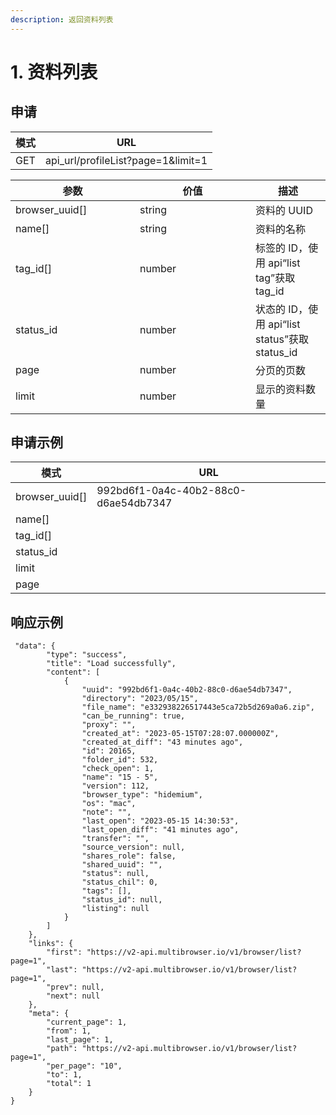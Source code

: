```yaml
---
description: 返回资料列表
---
```


# 1. 资料列表

## 申请

| 模式  | URL                                  |
| --- | ------------------------------------ |
| GET | api\_url/profileList?page=1\&limit=1 |

<table><thead><tr><th width="183">参数</th><th width="169">价值</th><th>描述</th></tr></thead><tbody><tr><td>browser_uuid[]</td><td>string</td><td>资料的 UUID</td></tr><tr><td>name[]</td><td>string</td><td>资料的名称</td></tr><tr><td>tag_id[]</td><td>number</td><td>标签的 ID，使用 api“list tag”获取 tag_id</td></tr><tr><td>status_id</td><td>number</td><td>状态的 ID，使用 api“list status”获取 status_id</td></tr><tr><td>page</td><td>number</td><td>分页的页数</td></tr><tr><td>limit</td><td>number</td><td>显示的资料数量</td></tr></tbody></table>

## 申请示例

| 模式               | URL                                  |
| ---------------- | ------------------------------------ |
| browser\_uuid\[] | 992bd6f1-0a4c-40b2-88c0-d6ae54db7347 |
| name\[]          |                                      |
| tag\_id\[]       |                                      |
| status\_id       |                                      |
| limit            |                                      |
| page             |                                      |

## 响应示例

```
 "data": {
        "type": "success",
        "title": "Load successfully",
        "content": [
            {
                "uuid": "992bd6f1-0a4c-40b2-88c0-d6ae54db7347",
                "directory": "2023/05/15",
                "file_name": "e332938226517443e5ca72b5d269a0a6.zip",
                "can_be_running": true,
                "proxy": "",
                "created_at": "2023-05-15T07:28:07.000000Z",
                "created_at_diff": "43 minutes ago",
                "id": 20165,
                "folder_id": 532,
                "check_open": 1,
                "name": "15 - 5",
                "version": 112,
                "browser_type": "hidemium",
                "os": "mac",
                "note": "",
                "last_open": "2023-05-15 14:30:53",
                "last_open_diff": "41 minutes ago",
                "transfer": "",
                "source_version": null,
                "shares_role": false,
                "shared_uuid": "",
                "status": null,
                "status_chil": 0,
                "tags": [],
                "status_id": null,
                "listing": null
            }
        ]
    },
    "links": {
        "first": "https://v2-api.multibrowser.io/v1/browser/list?page=1",
        "last": "https://v2-api.multibrowser.io/v1/browser/list?page=1",
        "prev": null,
        "next": null
    },
    "meta": {
        "current_page": 1,
        "from": 1,
        "last_page": 1,
        "path": "https://v2-api.multibrowser.io/v1/browser/list?page=1",
        "per_page": "10",
        "to": 1,
        "total": 1
    }
}

```
